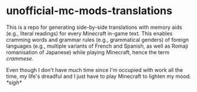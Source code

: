 # unofficial-mc-mods-translations
This is a repo for generating side-by-side translations with memory aids (e.g., literal readings) for every Minecraft in-game text. This enables cramming words and grammar rules (e.g., grammatical genders) of foreign languages (e.g., multiple variants of French and Spanish, as well as Romaji romanisation of Japanese) while playing Minecraft, hence the term *crammese*.

Even though I don't have much time since I'm occupied with work all the time, my life's dreadful and I just have to play Minecraft to lighten my mood. *\*sigh\**